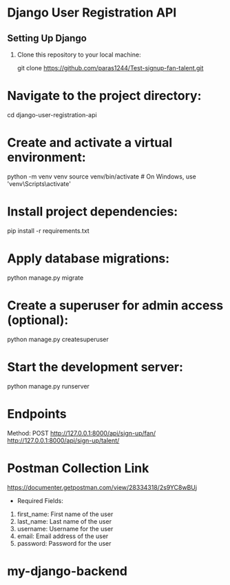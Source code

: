 # Django User Registration API

## Setting Up Django

1. Clone this repository to your local machine:

   git clone https://github.com/paras1244/Test-signup-fan-talent.git


# Navigate to the project directory:
cd django-user-registration-api

# Create and activate a virtual environment:
python -m venv venv
source venv/bin/activate  # On Windows, use 'venv\Scripts\activate'

# Install project dependencies:
pip install -r requirements.txt

# Apply database migrations:
python manage.py migrate


# Create a superuser for admin access (optional):
python manage.py createsuperuser

# Start the development server:
python manage.py runserver

# Endpoints
Method: POST
http://127.0.0.1:8000/api/sign-up/fan/
http://127.0.0.1:8000/api/sign-up/talent/

# Postman Collection Link
https://documenter.getpostman.com/view/28334318/2s9YC8wBUj

- Required Fields:
1. first_name: First name of the user
2. last_name: Last name of the user
3. username: Username for the user
4. email: Email address of the user
5. password: Password for the user
# my-django-backend
